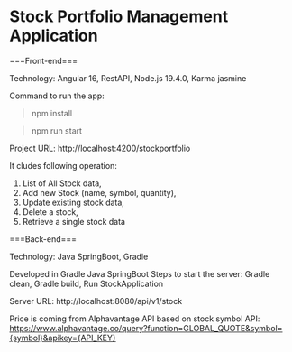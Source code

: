 # Stock Portfolio Management Application 

===Front-end===

Technology: Angular 16, RestAPI, Node.js 19.4.0, Karma jasmine

Command to run the app: 
> npm install

> npm run start

Project URL: http://localhost:4200/stockportfolio

It cludes following operation:
1. List of All Stock data, 
2. Add new Stock (name, symbol, quantity),
3. Update existing stock data, 
4. Delete a stock, 
5. Retrieve a single stock data


===Back-end===

Technology: Java SpringBoot, Gradle

Developed in Gradle Java SpringBoot
Steps to start the server:
Gradle clean,
Gradle build,
Run StockApplication

Server URL: http://localhost:8080/api/v1/stock

Price is coming from Alphavantage API based on stock symbol
API: https://www.alphavantage.co/query?function=GLOBAL_QUOTE&symbol={symbol}&apikey={API_KEY}
